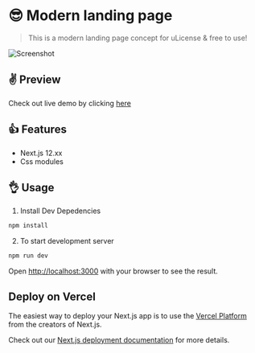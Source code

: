 # 😎 Modern landing page
> This is a modern landing page concept for uLicense & free to use!

![Screenshot](https://imgur.com/av1WhHM.png "Modern landing page")

## ✌️ Preview
Check out live demo by clicking [here](https://modern-landing-page-beta.vercel.app/)

## 👍 Features
* Next.js 12.xx
* Css modules

## 👌 Usage

1. Install Dev Depedencies

```sh
npm install
```

2. To start development server

```sh
npm run dev
```

Open [http://localhost:3000](http://localhost:3000) with your browser to see the result.

## Deploy on Vercel

The easiest way to deploy your Next.js app is to use the [Vercel Platform](https://vercel.com/new?utm_medium=default-template&filter=next.js&utm_source=create-next-app&utm_campaign=create-next-app-readme) from the creators of Next.js.

Check out our [Next.js deployment documentation](https://nextjs.org/docs/deployment) for more details.
